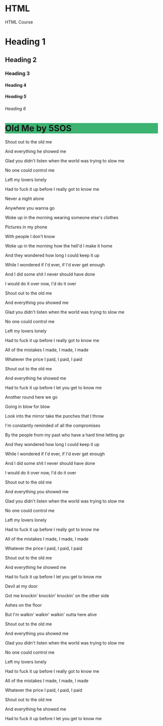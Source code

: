 # HTML
HTML Course

<!DOCTYPE html>
<html>
<body>

<h1>Heading 1</h1>
<h2>Heading 2</h2>
<h3>Heading 3</h3>
<h4>Heading 4</h4>
<h5>Heading 5</h5>
<h6>Heading 6</h6>

</body>
</html>


<html>
<body>

<h1 style="background-color:MediumSeaGreen;">Old Me by 5SOS</h1>
<p>Shout out to the old me</p>
<p>And everything he showed me</p>
<p>Glad you didn't listen when the world was trying to slow me</p>
<p>No one could control me</p>
<p>Left my lovers lonely</p>
<p>Had to fuck it up before I really got to know me</p>
<p>Never a night alone</p>
<p>Anywhere you wanna go</p>
<p>Woke up in the morning wearing someone else's clothes</p>
<p>Pictures in my phone</p>
<p>With people I don't know</p>
<p>Woke up in the morning how the hell'd I make it home</p>
<p>And they wondered how long I could keep it up</p>
<p>While I wondered if I'd ever, if I'd ever get enough</p>
<p>And I did some shit I never should have done</p>
<p>I would do it over now, I'd do it over</p>
<p>Shout out to the old me</p>
<p>And everything you showed me</p>
<p>Glad you didn't listen when the world was trying to slow me</p>
<p>No one could control me</p>
<p>Left my lovers lonely</p>
<p>Had to fuck it up before I really got to know me</p>
<p>All of the mistakes I made, I made, I made</p>
<p>Whatever the price I paid, I paid, I paid</p>
<p>Shout out to the old me</p>
<p>And everything he showed me</p>
<p>Had to fuck it up before I let you get to know me</p>
<p>Another round here we go</p>
<p>Going in blow for blow</p>
<p>Look into the mirror take the punches that I throw</p>
<p>I'm constantly reminded of all the compromises</p>
<p>By the people from my past who have a hard time letting go</p>
<p>And they wondered how long I could keep it up</p>
<p>While I wondered if I'd ever, if I'd ever get enough</p>
<p>And I did some shit I never should have done</p>
<p>I would do it over now, I'd do it over</p>
<p>Shout out to the old me</p>
<p>And everything you showed me</p>
<p>Glad you didn't listen when the world was trying to slow me</p>
<p>No one could control me</p>
<p>Left my lovers lonely</p>
<p>Had to fuck it up before I really got to know me</p>
<p>All of the mistakes I made, I made, I made</p>
<p>Whatever the price I paid, I paid, I paid</p>
<p>Shout out to the old me</p>
<p>And everything he showed me</p>
<p>Had to fuck it up before I let you get to know me</p>
<p>Devil at my door</p>
<p>Got me knockin' knockin' knockin' on the other side</p>
<p>Ashes on the floor</p>
<p>But I'm walkin' walkin' walkin' outta here alive</p>
<p>Shout out to the old me</p>
<p>And everything you showed me</p>
<p>Glad you didn't listen when the world was trying to slow me</p>
<p>No one could control me</p>
<p>Left my lovers lonely</p>
<p>Had to fuck it up before I really got to know me</p>
<p>All of the mistakes I made, I made, I made</p>
<p>Whatever the price I paid, I paid, I paid</p>
<p>Shout out to the old me</p>
<p>And everything he showed me</p>
<p>Had to fuck it up before I let you get to know me</p>



